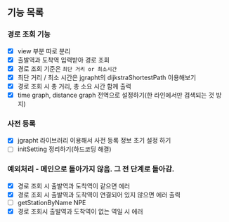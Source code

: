 ## 기능 목록
### 경로 조회 기능
- [x] view 부분 따로 분리
- [x] 출발역과 도착역 입력받아 경로 조회
- [x] 경로 조회 기준은 `최단 거리 or 최소시간`
- [x] 최단 거리 / 최소 시간은  jgrapht의 dijkstraShortestPath 이용해보기
- [x] 경로 조회 시 총 거리, 총 소요 시간 함께 출력
- [x] time graph, distance graph 전역으로 설정하기(한 라인에서만 검색되는 것 방지)

### 사전 등록
- [x] jgrapht 라이브러리 이용해서 사전 등록 정보 초기 설정 하기
- [ ] initSetting 정리하기(하드코딩 해결)

### 예외처리 - 메인으로 돌아가지 않음. 그 전 단계로 돌아감.
- [x] 경로 조회 시 출발역과 도착역이 같으면 에러
- [x] 경로 조회 시 출발역과 도착역이 연결되어 있지 않으면 에러 출력
- [ ] getStationByName NPE
- [x] 경로 조회시 출발역과 도착역이 없는 역일 시 에러